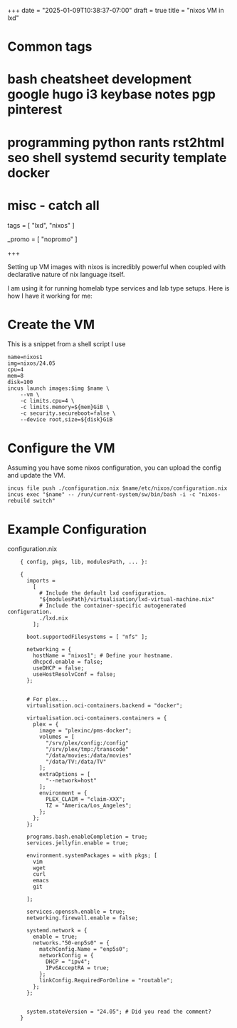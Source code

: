 +++
date = "2025-01-09T10:38:37-07:00"
draft = true
title = "nixos VM in lxd"

# Common tags
# bash cheatsheet development google hugo i3 keybase notes pgp pinterest
# programming python rants rst2html seo shell systemd security template docker
#
# misc - catch all
tags = [ "lxd", "nixos" ]


_promo = [ "nopromo" ]

+++

Setting up VM images with nixos is incredibly powerful when coupled with declarative nature of nix language itself.

I am using it for running homelab type services and lab type setups. Here is how I have it working for me:

# Create the VM

This is a snippet from a shell script I use

    name=nixos1
    img=nixos/24.05
    cpu=4
    mem=8
    disk=100
    incus launch images:$img $name \
        --vm \
        -c limits.cpu=4 \
        -c limits.memory=${mem}GiB \
        -c security.secureboot=false \
        --device root,size=${disk}GiB

# Configure the VM

Assuming you have some nixos configuration, you can upload the config
and update the VM.

    incus file push ./configuration.nix $name/etc/nixos/configuration.nix
    incus exec "$name" -- /run/current-system/sw/bin/bash -i -c "nixos-rebuild switch"

# Example Configuration

configuration.nix

        { config, pkgs, lib, modulesPath, ... }:

        {
          imports =
            [
              # Include the default lxd configuration.
              "${modulesPath}/virtualisation/lxd-virtual-machine.nix"
              # Include the container-specific autogenerated configuration.
              ./lxd.nix
            ];

          boot.supportedFilesystems = [ "nfs" ];

          networking = {
            hostName = "nixos1"; # Define your hostname.
            dhcpcd.enable = false;
            useDHCP = false;
            useHostResolvConf = false;
          };


          # For plex...
          virtualisation.oci-containers.backend = "docker";

          virtualisation.oci-containers.containers = {
            plex = {
              image = "plexinc/pms-docker";
              volumes = [
                "/srv/plex/config:/config"
                "/srv/plex/tmp:/transcode"
                "/data/movies:/data/movies"
                "/data/TV:/data/TV"
              ];
              extraOptions = [
                "--network=host"
              ];
              environment = {
                PLEX_CLAIM = "claim-XXX";
                TZ = "America/Los_Angeles";
              };
            };
          };

          programs.bash.enableCompletion = true;
          services.jellyfin.enable = true;

          environment.systemPackages = with pkgs; [
            vim
            wget
            curl
            emacs
            git

          ];

          services.openssh.enable = true;
          networking.firewall.enable = false;

          systemd.network = {
            enable = true;
            networks."50-enp5s0" = {
              matchConfig.Name = "enp5s0";
              networkConfig = {
                DHCP = "ipv4";
                IPv6AcceptRA = true;
              };
              linkConfig.RequiredForOnline = "routable";
            };
          };


          system.stateVersion = "24.05"; # Did you read the comment?
        }
